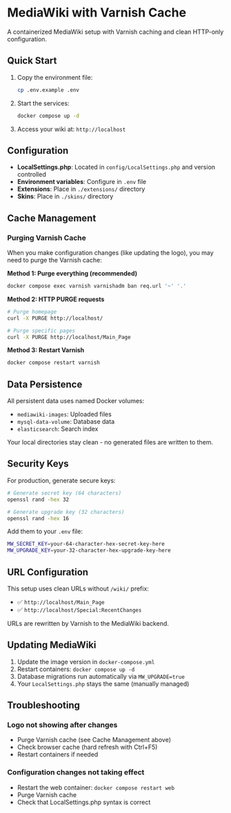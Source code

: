 # MediaWiki with Varnish Cache

A containerized MediaWiki setup with Varnish caching and clean HTTP-only configuration.

## Quick Start

1. Copy the environment file:
   ```bash
   cp .env.example .env
   ```

2. Start the services:
   ```bash
   docker compose up -d
   ```

3. Access your wiki at: `http://localhost`

## Configuration

- **LocalSettings.php**: Located in `config/LocalSettings.php` and version controlled
- **Environment variables**: Configure in `.env` file
- **Extensions**: Place in `./extensions/` directory
- **Skins**: Place in `./skins/` directory

## Cache Management

### Purging Varnish Cache

When you make configuration changes (like updating the logo), you may need to purge the Varnish cache:

**Method 1: Purge everything (recommended)**
```bash
docker compose exec varnish varnishadm ban req.url '~' '.'
```

**Method 2: HTTP PURGE requests**
```bash
# Purge homepage
curl -X PURGE http://localhost/

# Purge specific pages
curl -X PURGE http://localhost/Main_Page
```

**Method 3: Restart Varnish**
```bash
docker compose restart varnish
```

## Data Persistence

All persistent data uses named Docker volumes:
- `mediawiki-images`: Uploaded files
- `mysql-data-volume`: Database data
- `elasticsearch`: Search index

Your local directories stay clean - no generated files are written to them.

## Security Keys

For production, generate secure keys:

```bash
# Generate secret key (64 characters)
openssl rand -hex 32

# Generate upgrade key (32 characters)
openssl rand -hex 16
```

Add them to your `.env` file:
```bash
MW_SECRET_KEY=your-64-character-hex-secret-key-here
MW_UPGRADE_KEY=your-32-character-hex-upgrade-key-here
```

## URL Configuration

This setup uses clean URLs without `/wiki/` prefix:
- ✅ `http://localhost/Main_Page`
- ✅ `http://localhost/Special:RecentChanges`

URLs are rewritten by Varnish to the MediaWiki backend.

## Updating MediaWiki

1. Update the image version in `docker-compose.yml`
2. Restart containers: `docker compose up -d`
3. Database migrations run automatically via `MW_UPGRADE=true`
4. Your `LocalSettings.php` stays the same (manually managed)

## Troubleshooting

### Logo not showing after changes
- Purge Varnish cache (see Cache Management above)
- Check browser cache (hard refresh with Ctrl+F5)
- Restart containers if needed

### Configuration changes not taking effect
- Restart the web container: `docker compose restart web`
- Purge Varnish cache
- Check that LocalSettings.php syntax is correct

